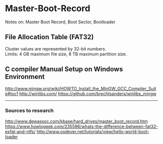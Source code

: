 # Master-Boot-Record
Notes on: Master Boot Record, Boot Sector, Bootloader

## File Allocation Table (FAT32)
Cluster values are represented by 32-bit numbers.  
Limits: 4 GB maximum file size, 8 TB maximum partition size.  


## C compiler Manual Setup on Windows Environment
http://www.mingw.org/wiki/HOWTO_Install_the_MinGW_GCC_Compiler_Suite#toc1
http://winlibs.com/
https://github.com/brechtsanders/winlibs_mingw

---
### Sources to research
http://www.dewassoc.com/kbase/hard_drives/master_boot_record.htm
https://www.howtogeek.com/235596/whats-the-difference-between-fat32-exfat-and-ntfs/
http://www.osdever.net/tutorials/view/hello-world-boot-loader
